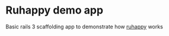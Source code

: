 # Ruhappy demo app

Basic rails 3 scaffolding app to demonstrate how [ruhappy](http://github.com/pellegrino/ruhappy) works 
